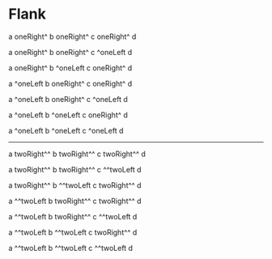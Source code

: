 # Flank

a oneRight^ b oneRight^ c oneRight^ d

a oneRight^ b oneRight^ c ^oneLeft d

a oneRight^ b ^oneLeft c oneRight^ d

a ^oneLeft b oneRight^ c oneRight^ d

a ^oneLeft b oneRight^ c ^oneLeft d

a ^oneLeft b ^oneLeft c oneRight^ d

a ^oneLeft b ^oneLeft c ^oneLeft d

***

a twoRight^^ b twoRight^^ c twoRight^^ d

a twoRight^^ b twoRight^^ c ^^twoLeft d

a twoRight^^ b ^^twoLeft c twoRight^^ d

a ^^twoLeft b twoRight^^ c twoRight^^ d

a ^^twoLeft b twoRight^^ c ^^twoLeft d

a ^^twoLeft b ^^twoLeft c twoRight^^ d

a ^^twoLeft b ^^twoLeft c ^^twoLeft d
